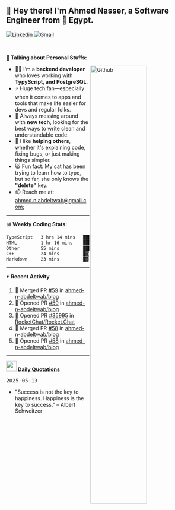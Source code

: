 <!-- Your title -->
## 👋 Hey there! I'm Ahmed Nasser, a Software Engineer from 🚀 Egypt.
<!-- Your badges
You can use the website to generate badges: https://shields.io/
-->

[![Linkedin](https://img.shields.io/badge/-LinkedIn-blue?style=flat&logo=Linkedin&logoColor=white)](https://www.linkedin.com/in/ahmed-n-abdeltwab/)
[![Gmail](https://img.shields.io/badge/-Gmail-c14438?style=flat&logo=Gmail&logoColor=white)](mailto:ahmed.n.abdeltwab@gmail.com)

&nbsp;

<!-- Talking about you -->
**🚀 Talking about Personal Stuffs:**

<!-- Any image aligned to the right. Beware the width -->
<img width="55%" align="right" alt="Github" src="https://raw.githubusercontent.com/onimur/.github/master/.resources/git-header.svg" />

- 👨‍💻 I’m a **backend developer** who loves working with **TypyScript, and PostgreSQL**.  
- ⚡ Huge tech fan—especially when it comes to apps and tools that make life easier for devs and regular folks.  
- 🌱 Always messing around with **new tech**, looking for the best ways to write clean and understandable code.  
- 🤝 I like **helping others**, whether it's explaining code, fixing bugs, or just making things simpler.  
- 😸 Fun fact: My cat has been trying to learn how to type, but so far, she only knows the **"delete"** key.  
- 📫 Reach me at: ahmed.n.abdeltwab@gmail.com;

---

**📊 Weekly Coding Stats:**
<!--START_SECTION:waka-->

```txt
TypeScript   3 hrs 14 mins   ████████████▒░░░░░░░░░░░░   49.77 %
HTML         1 hr 16 mins    █████░░░░░░░░░░░░░░░░░░░░   19.64 %
Other        55 mins         ███▓░░░░░░░░░░░░░░░░░░░░░   14.10 %
C++          24 mins         █▓░░░░░░░░░░░░░░░░░░░░░░░   06.17 %
Markdown     23 mins         █▓░░░░░░░░░░░░░░░░░░░░░░░   06.05 %
```

<!--END_SECTION:waka-->

---

**:zap: Recent Activity**

<!--START_SECTION:activity-->
1. 🎉 Merged PR [#59](https://github.com/ahmed-n-abdeltwab/blog/pull/59) in [ahmed-n-abdeltwab/blog](https://github.com/ahmed-n-abdeltwab/blog)
2. 💪 Opened PR [#59](https://github.com/ahmed-n-abdeltwab/blog/pull/59) in [ahmed-n-abdeltwab/blog](https://github.com/ahmed-n-abdeltwab/blog)
3. 💪 Opened PR [#35995](https://github.com/RocketChat/Rocket.Chat/pull/35995) in [RocketChat/Rocket.Chat](https://github.com/RocketChat/Rocket.Chat)
4. 🎉 Merged PR [#58](https://github.com/ahmed-n-abdeltwab/blog/pull/58) in [ahmed-n-abdeltwab/blog](https://github.com/ahmed-n-abdeltwab/blog)
5. 💪 Opened PR [#58](https://github.com/ahmed-n-abdeltwab/blog/pull/58) in [ahmed-n-abdeltwab/blog](https://github.com/ahmed-n-abdeltwab/blog)
<!--END_SECTION:activity-->



---

**<img src="https://emojis.slackmojis.com/emojis/images/1621024394/39092/cat-roll.gif?1621024394" width="28" /> <a href="https://github.com/ahmed-n-abdeltwab/ahmed-n-abdeltwab/blob/master/quotations.md"> Daily Quotations</a>**

<kbd>2025-05-13</kbd>

- "Success is not the key to happiness. Happiness is the key to success." – Albert Schweitzer

<!-- Randomly taken from quotations.md -->

